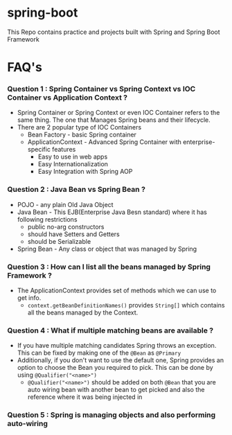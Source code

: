 # spring-boot
This Repo contains practice and projects built with Spring and Spring Boot Framework

# FAQ's
### Question 1 : Spring Container vs Spring Context vs IOC Container vs Application Context ?
- Spring Container or Spring Context or even IOC Container refers to the same thing. The one that Manages Spring beans and 
  their lifecycle.
- There are 2 popular type of IOC Containers
  - Bean Factory - basic Spring container
  - ApplicationContext - Advanced Spring Container with enterprise-specific features
    - Easy to use in web apps
    - Easy Internationalization
    - Easy Integration with Spring AOP
### Question 2 : Java Bean vs Spring Bean ?
- POJO - any plain Old Java Object
- Java Bean - This EJB(Enterprise Java Besn standard) where it has following restrictions
  - public no-arg constructors
  - should have Setters and Getters
  - should be Serializable
- Spring Bean - Any class or object that was managed by Spring
### Question 3 : How can I list all the beans managed by Spring Framework ?
- The ApplicationContext provides set of methods which we can use to get info.
  - `context.getBeanDefinitionNames()` provides `String[]` which contains all the beans managed by the Context.
### Question 4 : What if multiple matching beans are available ?
- If you have multiple matching candidates Spring throws an exception. This can be fixed by making one of the `@Bean` as `@Primary`
- Additionally, if you don't want to use the default one, Spring provides an option to choose the Bean you required to pick. This can be done by using `@Qualifier("<name>")`
  - `@Qualifier("<name>")` should be added on both `@Bean` that you are auto wiring bean with another bean to get picked and also the reference where it was being injected in
### Question 5 : Spring is managing objects and also performing auto-wiring
